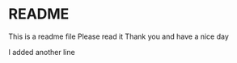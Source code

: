 # README #
This is a readme file
Please read it
Thank you and have a nice day

I added another line
